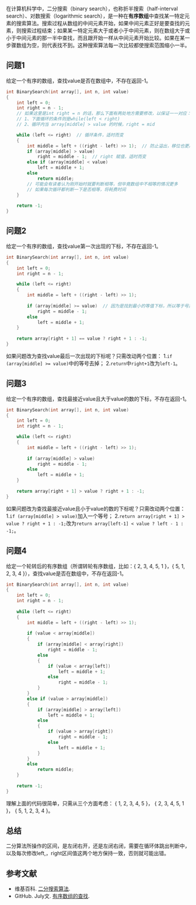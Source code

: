 在计算机科学中，二分搜索（binary search），也称折半搜索（half-interval search）、对数搜索（logarithmic search），是一种在**有序数组**中查找某一特定元素的搜索算法。搜索过程从数组的中间元素开始，如果中间元素正好是要查找的元素，则搜索过程结束；如果某一特定元素大于或者小于中间元素，则在数组大于或小于中间元素的那一半中查找，而且跟开始一样从中间元素开始比较。如果在某一步骤数组为空，则代表找不到。这种搜索算法每一次比较都使搜索范围缩小一半。


<!--more-->


## 问题1
给定一个有序的数组，查找value是否在数组中，不存在返回-1。
```c++
int BinarySearch(int array[], int n, int value)
{
	int left = 0;
	int right = n - 1;
	// 如果这里是int right = n 的话，那么下面有两处地方需要修改，以保证一一对应：
	// 1、下面循环的条件则是while(left < right)
	// 2、循环内当 array[middle] > value 的时候，right = mid

	while (left <= right)  // 循环条件，适时而变
	{
		int middle = left + ((right - left) >> 1);  // 防止溢出，移位也更高效。同时，每次循环都需要更新。
		if (array[middle] > value)
			right = middle - 1;  // right 赋值，适时而变
		else if (array[middle] < value)
			left = middle + 1;
		else
			return middle;
		// 可能会有读者认为刚开始时就要判断相等，但毕竟数组中不相等的情况更多
		// 如果每次循环都判断一下是否相等，将耗费时间
	}
  
	return -1;
}
```
## 问题2
给定一个有序的数组，查找value第一次出现的下标，不存在返回-1。
```c++
int BinarySearch(int array[], int n, int value)
{
	int left = 0;
	int right = n - 1;

	while (left <= right)  
	{
		int middle = left + ((right - left) >> 1);
      
		if (array[middle] >= value)  // 因为是找到最小的等值下标，所以等于号放在这里
			right = middle - 1;
		else
			left = middle + 1;
	}
  
	return array[right + 1] == value ? right + 1 : -1;
}
```
如果问题改为查找value最后一次出现的下标呢？只需改动两个位置：
1.`if (array[middle] >= value)`中的等号去掉；
2.`return`中`right+1`改为`left-1`。
## 问题3
给定一个有序的数组，查找最接近value且大于value的数的下标，不存在返回-1。
```c++
int BinarySearch(int array[], int n, int value)
{
	int left = 0;
	int right = n - 1;

	while (left <= right)  
	{
		int middle = left + ((right - left) >> 1);
      
		if (array[middle] > value)
			right = middle - 1;
		else
			left = middle + 1;
	}
  
	return array[right + 1] > value ? right + 1 : -1;
}
```
如果问题改为查找最接近value且小于value的数的下标呢？只需改动两个位置：
1.`if (array[middle] > value)`加入一个等号；
2.`return array[right + 1] > value ? right + 1 : -1;`改为`return array[left-1] < value ? left - 1 : -1;`。

## 问题4
给定一个轮转后的有序数组（所谓转轮有序数组，比如：{ 2, 3, 4, 5, 1 }，{ 5, 1, 2, 3, 4 }），查找value是否在数组中，不存在返回-1。
```c++
int BinarySearch(int array[], int n, int value)
{
	int left = 0;
	int right = n - 1;
  
	while (left <= right)
	{
		int middle = left + ((right - left) >> 1);
      
		if (value < array[middle])
		{
			if (array[middle] < array[right])
				right = middle - 1;
			else
			{
				if (value < array[left])
					left = middle + 1;
				else
					right = middle - 1;
			}
		}
		else if (value > array[middle])
		{
			if (array[middle] > array[left])
				left = middle + 1;
			else
			{
				if (value > array[right])
					right = middle - 1;
				else
					left = middle + 1;
			}
		}
		else
			return middle;
	}
  
	return -1;
} 
```
理解上面的代码很简单，只需从三个方面考虑：
{ 1, 2, 3, 4, 5 }，
{ 2, 3, 4, 5, 1 }，
{ 5, 1, 2, 3, 4 }。

## 总结
二分算法所操作的区间，是左闭右开，还是左闭右闭，需要在循环体跳出判断中，以及每次修改left,，right区间值这两个地方保持一致，否则就可能出错。

## 参考文献

- 维基百科. [二分搜索算法](https://zh.wikipedia.org/wiki/%E4%BA%8C%E5%88%86%E6%90%9C%E7%B4%A2%E7%AE%97%E6%B3%95).
- GitHub. July文. [有序数组的查找](https://github.com/julycoding/The-Art-Of-Programming-By-July/blob/master/ebook/zh/04.01.md).
